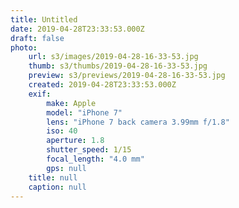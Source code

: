 ```yaml
---
title: Untitled
date: 2019-04-28T23:33:53.000Z
draft: false
photo:
    url: s3/images/2019-04-28-16-33-53.jpg
    thumb: s3/thumbs/2019-04-28-16-33-53.jpg
    preview: s3/previews/2019-04-28-16-33-53.jpg
    created: 2019-04-28T23:33:53.000Z
    exif:
        make: Apple
        model: "iPhone 7"
        lens: "iPhone 7 back camera 3.99mm f/1.8"
        iso: 40
        aperture: 1.8
        shutter_speed: 1/15
        focal_length: "4.0 mm"
        gps: null
    title: null
    caption: null
---
```

